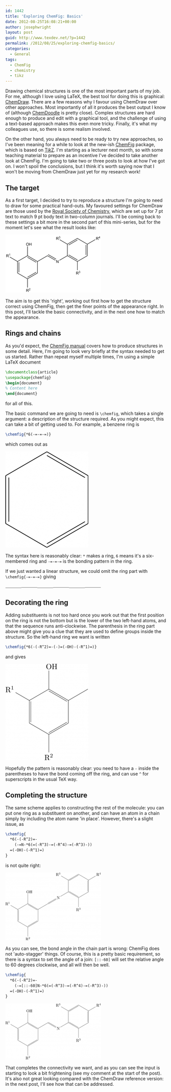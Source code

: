 ```yaml
---
id: 1442
title: 'Exploring ChemFig: Basics'
date: 2012-08-25T16:08:21+00:00
author: josephwright
layout: post
guid: http://www.texdev.net/?p=1442
permalink: /2012/08/25/exploring-chemfig-basics/
categories:
  - General
tags:
  - ChemFig
  - chemistry
  - tikz
---
```

Drawing chemical structures is one of the most important parts of my job. For me, although I love using LaTeX, the best tool for doing this is graphical: [ChemDraw](https://www.cambridgesoft.com). There are a few reasons why I favour using ChemDraw over other approaches. Most importantly of all it produces the best output I know of (although [ChemDoodle](https://www.chemdoodle.com) is pretty close). Complex structures are hard enough to produce and edit with a graphical tool, and the challenge of using a text-based approach makes this even more tricky. Finally, it's what my colleagues use, so there is some realism involved.

On the other hand, you always need to be ready to try new approaches, so I've been meaning for a while to look at the new-ish [ChemFig](https://ctan.org/pkg/chemfig) package, which is based on [Ti<em>k</em>Z](https://ctan.org/pkg/pgf). I'm starting as a lecturer next month, so with some teaching material to prepare as an incentive I've decided to take another look at ChemFig. I'm going to take two or three posts to look at how I've got on. I won't spoil the conclusions, but I think it's worth saying now that I won't be moving from ChemDraw just yet for my research work!

## The target

As a first target, I decided to try to reproduce a structure I'm going to need to draw for some practical hand-outs. My favoured settings for ChemDraw are those used by the [Royal Society of Chemistry](http://pubs.rsc.org/en/journals), which are set up for 7 pt text to match 9 pt body text in two-column journals. I'll be coming back to these settings a bit more in the second part of this mini-series, but for the moment let's see what the result looks like:

![](/wp-content/uploads/2012/08/ChemDraw-300x181.png)

The aim is to get this 'right', working out first how to get the structure correct using ChemFig, then get the finer points of the appearance right. In this post, I'll tackle the basic connectivity, and in the next one how to match the appearance.

## Rings and chains

As you'd expect, the [ChemFig manual](https://ctan.org/pkg/chemfig) covers how to produce structures in some detail. Here, I'm going to look very briefly at the syntax needed to get us started. Rather than repeat myself multiple times, I'm using a simple LaTeX document

```latex
\documentclass{article}
\usepackage{chemfig}
\begin{document}
% Content here
\end{document}
```

for all of this.

The basic command we are going to need is `\chemfig`, which takes a single argument: a description of the structure required. As you might expect, this can take a bit of getting used to. For example, a benzene ring is

```latex
\chemfig{*6(-=-=-=)}
```

which comes out as

![](/wp-content/uploads/2012/08/ChemFig1-260x300.png)

The syntax here is reasonably clear: `*` makes a ring, `6` means it's a six-membered ring and `-=-=-=` is the bonding pattern in the ring.

If we just wanted a linear structure, we could omit the ring part with `\chemfig{-=-=-=}` giving

![](/wp-content/uploads/2012/08/ChemFig2-300x3.png)

## Decorating the ring

Adding substituents is not too hard once you work out that the first position on the ring is not the bottom but is the lower of the two left-hand atoms, and that the sequence runs anti-clockwise. The parenthesis in the ring part above might give you a clue that they are used to define groups inside the structure. So the left-hand ring we want is written

```latex
\chemfig{*6(-(-R^2)=-(-)=(-OH)-(-R^1)=)}
```

and gives

![](/wp-content/uploads/2012/08/ChemFig3-260x300.png)

Hopefully the pattern is reasonably clear: you need to have a `-` inside the parentheses to have the bond coming off the ring, and can use `^` for superscripts in the usual TeX way.

## Completing the structure

The same scheme applies to constructing the rest of the molecule: you can put one ring as a substituent on another, and can have an atom in a chain simply by including the atom name 'in place'. However, there's a slight issue, as

```latex
\chemfig{
  *6(-(-R^2)=-
    (-=N-*6(=(-R^3)-=(-R^4)-=(-R^3)-))
  =(-OH)-(-R^1)=)
}
```

is not quite right:

![](/wp-content/uploads/2012/08/ChemFig4-300x211.png)

As you can see, the bond angle in the chain part is wrong: ChemFig does not 'auto-stagger' things. Of course, this is a pretty basic requirement, so there is a syntax to set the angle of a join: `[::-60]` will set the relative angle to 60 degrees clockwise, and all will then be well.

```latex
\chemfig{
  *6(-(-R^2)=-
    (-=[::-60]N-*6(=(-R^3)-=(-R^4)-=(-R^3)-))
  =(-OH)-(-R^1)=)
}
```

![](/wp-content/uploads/2012/08/ChemFig5-300x175.png)

That completes the connectivity we want, and as you can see the input is starting to look a bit frightening (see my comment at the start of the post). It's also not great looking compared with the ChemDraw reference version: in the next post, I'll see how that can be addressed.
